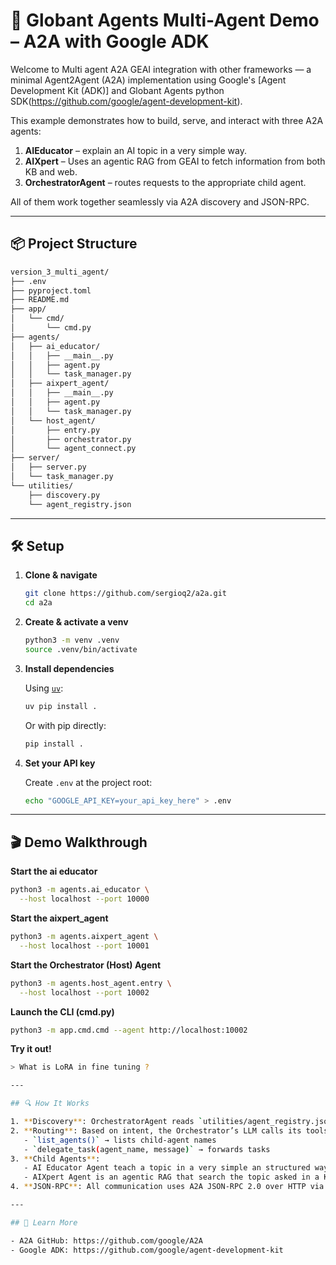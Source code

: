 # 🤖 Globant Agents Multi-Agent Demo – A2A with Google ADK

Welcome to Multi agent A2A GEAI integration with other frameworks — a minimal Agent2Agent (A2A) implementation using Google's [Agent Development Kit (ADK)] and Globant Agents python SDK(https://github.com/google/agent-development-kit).

This example demonstrates how to build, serve, and interact with three A2A agents:
1. **AIEducator** – explain an AI topic in a very simple way.
2. **AIXpert** – Uses an agentic RAG from GEAI to fetch information from both KB and web.
3. **OrchestratorAgent** – routes requests to the appropriate child agent.

All of them work together seamlessly via A2A discovery and JSON-RPC.

---

## 📦 Project Structure

```bash
version_3_multi_agent/
├── .env  
├── pyproject.toml
├── README.md
├── app/
│   └── cmd/
│       └── cmd.py 
├── agents/
│   ├── ai_educator/
│   │   ├── __main__.py
│   │   ├── agent.py
│   │   └── task_manager.py
│   ├── aixpert_agent/
│   │   ├── __main__.py
│   │   ├── agent.py
│   │   └── task_manager.py
│   └── host_agent/
│       ├── entry.py
│       ├── orchestrator.py
│       └── agent_connect.py
├── server/
│   ├── server.py
│   └── task_manager.py
└── utilities/
    ├── discovery.py
    └── agent_registry.json
```

---

## 🛠️ Setup

1. **Clone & navigate**

    ```bash
    git clone https://github.com/sergioq2/a2a.git
    cd a2a
    ```

2. **Create & activate a venv**

    ```bash
    python3 -m venv .venv
    source .venv/bin/activate
    ```

3. **Install dependencies**

    Using [`uv`](https://github.com/astral-sh/uv):

    ```bash
    uv pip install .
    ```

    Or with pip directly:

    ```bash
    pip install .
    ```

4. **Set your API key**

    Create `.env` at the project root:
    ```bash
    echo "GOOGLE_API_KEY=your_api_key_here" > .env
    ```

---

## 🎬 Demo Walkthrough

**Start the ai educator**
```bash
python3 -m agents.ai_educator \
  --host localhost --port 10000
```

**Start the aixpert_agent**
```bash
python3 -m agents.aixpert_agent \
  --host localhost --port 10001
```

**Start the Orchestrator (Host) Agent**
```bash
python3 -m agents.host_agent.entry \
  --host localhost --port 10002
```

**Launch the CLI (cmd.py)**
```bash
python3 -m app.cmd.cmd --agent http://localhost:10002
```

**Try it out!**
```bash
> What is LoRA in fine tuning ?

---

## 🔍 How It Works

1. **Discovery**: OrchestratorAgent reads `utilities/agent_registry.json`, fetches each agent’s `/​.well-known/agent.json`.
2. **Routing**: Based on intent, the Orchestrator’s LLM calls its tools:
   - `list_agents()` → lists child-agent names
   - `delegate_task(agent_name, message)` → forwards tasks
3. **Child Agents**:
   - AI Educator Agent teach a topic in a very simple an structured way.
   - AIXpert Agent is an agentic RAG that search the topic asked in a KB and the web.
4. **JSON-RPC**: All communication uses A2A JSON-RPC 2.0 over HTTP via Starlette & Uvicorn.

---

## 📖 Learn More

- A2A GitHub: https://github.com/google/A2A  
- Google ADK: https://github.com/google/agent-development-kit